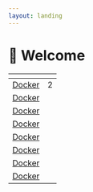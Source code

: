 ```yaml
---
layout: landing
---
```


# 👋 Welcome

<table data-card-size="large" data-view="cards"><thead><tr><th data-type="content-ref"></th><th></th></tr></thead><tbody><tr><td><a href="https://app.gitbook.com/s/ChcszFUkidJY50urCKcy/">Docker</a></td><td>2</td></tr><tr><td><a href="https://app.gitbook.com/s/ChcszFUkidJY50urCKcy/">Docker</a></td><td></td></tr><tr><td><a href="https://app.gitbook.com/s/ChcszFUkidJY50urCKcy/">Docker</a></td><td></td></tr><tr><td><a href="https://app.gitbook.com/s/ChcszFUkidJY50urCKcy/">Docker</a></td><td></td></tr><tr><td><a href="https://app.gitbook.com/s/ChcszFUkidJY50urCKcy/">Docker</a></td><td></td></tr><tr><td><a href="https://app.gitbook.com/s/ChcszFUkidJY50urCKcy/">Docker</a></td><td></td></tr><tr><td><a href="https://app.gitbook.com/s/ChcszFUkidJY50urCKcy/">Docker</a></td><td></td></tr><tr><td><a href="https://app.gitbook.com/s/ChcszFUkidJY50urCKcy/">Docker</a></td><td></td></tr></tbody></table>

